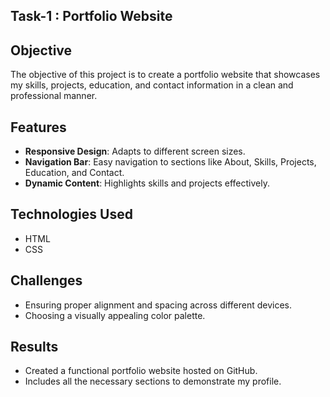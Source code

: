 ## Task-1 : Portfolio Website

## Objective
The objective of this project is to create a portfolio website that showcases my skills, projects, education, and contact information in a clean and professional manner.

## Features
- **Responsive Design**: Adapts to different screen sizes.
- **Navigation Bar**: Easy navigation to sections like About, Skills, Projects, Education, and Contact.
- **Dynamic Content**: Highlights skills and projects effectively.

## Technologies Used
- HTML
- CSS

## Challenges
- Ensuring proper alignment and spacing across different devices.
- Choosing a visually appealing color palette.

## Results
- Created a functional portfolio website hosted on GitHub.
- Includes all the necessary sections to demonstrate my profile.
